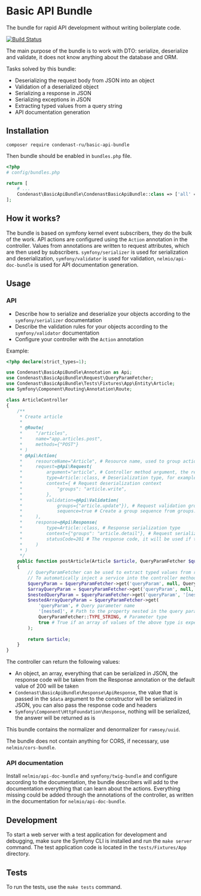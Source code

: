 # Basic API Bundle
The bundle for rapid API development without writing boilerplate code.

[![Build Status](https://travis-ci.com/CondeNastDigitalRU/BasicApiBundle.svg?branch=master)](https://travis-ci.com/CondeNastDigitalRU/BasicApiBundle)

The main purpose of the bundle is to work with DTO: serialize, deserialize and validate, it does not know anything about the database and ORM.

Tasks solved by this bundle:
* Deserializing the request body from JSON into an object
* Validation of a deserialized object
* Serializing a response in JSON
* Serializing exceptions in JSON
* Extracting typed values from a query string
* API documentation generation

## Installation
```shell script
composer require condenast-ru/basic-api-bundle
```

Then bundle should be enabled in `bundles.php` file.

```php
<?php
# config/bundles.php

return [
    # ...
    Condenast\BasicApiBundle\CondenastBasicApiBundle::class => ['all' => true],
];
```

## How it works?
The bundle is based on symfony kernel event subscribers, they do the bulk of the work.
API actions are configured using the `Action` annotation in the controller.
Values from annotations are written to request attributes, which are then used by subscribers.
`symfony/serializer` is used for serialization and deserialization,
`symfony/validator` is used for validation,
`nelmio/api-doc-bundle` is used for API documentation generation.

## Usage
### API
* Describe how to serialize and deserialize your objects according to the `symfony/serializer` documentation
* Describe the validation rules for your objects according to the `symfony/validator` documentation
* Configure your controller with the `Action` annotation

Example:
```php
<?php declare(strict_types=1);

use Condenast\BasicApiBundle\Annotation as Api;
use Condenast\BasicApiBundle\Request\QueryParamFetcher;
use Condenast\BasicApiBundle\Tests\Fixtures\App\Entity\Article;
use Symfony\Component\Routing\Annotation\Route;

class ArticleController
{
    /**
     * Create article
     *
     * @Route(
     *     "/articles",
     *     name="app.articles.post",
     *     methods={"POST"}
     * )
     * @Api\Action(
     *     resourceName="Article", # Resource name, used to group actions in the documentation
     *     request=@Api\Request(
     *         argument="article", # Controller method argument, the result of deserialization will be passed there
     *         type=Article::class, # Deserialization type, for example, Article or Article[] for an array of articles
     *         context={ # Request deserialization context
     *             "groups": "article.write",
     *         },
     *         validation=@Api\Validation(
     *             groups={"article.update"}), # Request validation groups
     *             sequence=true # Create a group sequence from groups. Default value is false
     *     ),
     *     response=@Api\Response(
     *         type=Article::class, # Response serialization type
     *         context={"groups": "article.detail"}, # Request serialization context
     *         statusCode=201 # The response code, it will be used if the controller returns something that is not an Symfony\Component\HttpFoundation\Response instance. Default value is 200
     *     )
     * )
     */
    public function postArticle(Article $article, QueryParamFetcher $queryParamFetcher): Article
    {
        // QueryParamFetcher can be used to extract typed values from request query parameters
        // To automatically inject a service into the controller method, add the `controller.service_arguments` tag in the service definition of your controller
        $queryParam = $queryParamFetcher->get('queryParam', null, QueryParamFetcher::TYPE_INT);
        $arrayQueryParam = $queryParamFetcher->get('queryParam', null, QueryParamFetcher::TYPE_INT, true);
        $nestedQueryParam = $queryParamFetcher->get('queryParam', '[nested]', QueryParamFetcher::TYPE_STRING);
        $nestedArrayQueryParam = $queryParamFetcher->get(
            'queryParam', # Query parameter name
            '[nested]', # Path to the property nested in the query parameter. Symfony PropertyAccessor notation is used
            QueryParamFetcher::TYPE_STRING, # Parameter type
            true # True if an array of values of the above type is expected
        );
                
        return $article;
    }
}
```

The controller can return the following values:
* An object, an array, everything that can be serialized in JSON, the response code will be taken from the Response annotation or the default value of 200 will be taken
* `Condenast\BasicApiBundle\Response\ApiResponse`, the value that is passed in the `$data` argument to the constructor will be serialized in JSON, you can also pass the response code and headers
* `Symfony\Component\HttpFoundation\Response`, nothing will be serialized, the answer will be returned as is

This bundle contains the normalizer and denormalizer for `ramsey/uuid`.

The bundle does not contain anything for CORS, if necessary, use `nelmio/cors-bundle`.

### API documentation
Install `nelmio/api-doc-bundle` and `symfony/twig-bundle` and configure according to the documentation,
the bundle describers will add to the documentation everything that can learn about the actions.
Everything missing could be added through the annotations of the controller, as written in the documentation for `nelmio/api-doc-bundle`.

## Development
To start a web server with a test application for development and debugging, make sure the Symfony CLI is installed and run the `make server` command.
The test application code is located in the `tests/Fixtures/App` directory.

## Tests
To run the tests, use the `make tests` command.